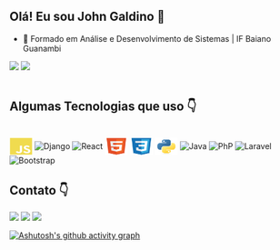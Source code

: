 ## Olá! Eu sou John Galdino 👋

- 🔭  Formado em Análise e Desenvolvimento de Sistemas | IF Baiano Guanambi

<div>
  <img  height="180em" src="https://github-readme-stats.vercel.app/api?username=JohnGdev&show_icons=true&theme=yeblu&include_all_commits=true&count_private=true"/>
  <img  height="180em" src="https://github-readme-stats.vercel.app/api/top-langs/?username=JohnGdev&layout=compact&langs_count=16&theme=yeblu"/>
</div>
<br>

## Algumas Tecnologias que uso 👇  

<div style="display: inline_block"><br>
  <img align="center" alt="Js" height="30" width="40" src="https://raw.githubusercontent.com/devicons/devicon/master/icons/javascript/javascript-plain.svg">
  <img align="center" alt="Django" height="30" width="40" src="https://cdn.jsdelivr.net/gh/devicons/devicon/icons/django/django-plain.svg">
  <img align="center" alt="React" height="30" width="40" src="https://cdn.jsdelivr.net/gh/devicons/devicon/icons/c/c-original.svg">
  <img align="center" alt="HTML" height="30" width="40" src="https://raw.githubusercontent.com/devicons/devicon/master/icons/html5/html5-original.svg">
  <img align="center" alt="CSS" height="30" width="40" src="https://raw.githubusercontent.com/devicons/devicon/master/icons/css3/css3-original.svg">
  <img align="center" alt="Python" height="30" width="40" src="https://raw.githubusercontent.com/devicons/devicon/master/icons/python/python-original.svg">
  <img align="center" alt="Java" height="30" width="40" src="https://cdn.jsdelivr.net/gh/devicons/devicon/icons/java/java-original.svg">
  <img align="center" alt="PhP" height="30" width="40" src="https://cdn.jsdelivr.net/gh/devicons/devicon/icons/php/php-original.svg">
  <img align="center" alt="Laravel" height="30" width="40" src="https://cdn.jsdelivr.net/gh/devicons/devicon@latest/icons/laravel/laravel-original.svg" />

  <img align="center" alt="Bootstrap" height="30" width="40" src="https://cdn.jsdelivr.net/gh/devicons/devicon/icons/bootstrap/bootstrap-plain-wordmark.svg">
</div> 


  ## Contato 👇 
<div>
 
  <a href="https://www.instagram.com/john_galdino_/" target="_blank"><img src="https://img.shields.io/badge/-Instagram-%23E4405F?style=for-the-badge&logo=instagram&logoColor=white" target="_blank"></a>
  <a href = "mailto:johnlennongaldino77@gmail.com"><img src="https://img.shields.io/badge/-Gmail-%23333?style=for-the-badge&logo=gmail&logoColor=white" target="_blank"></a>
  <a href="https://www.linkedin.com/in/john-galdino-dev/" target="_blank"><img src="https://img.shields.io/badge/-LinkedIn-%230077B5?style=for-the-badge&logo=linkedin&logoColor=white" target="_blank"></a> 
 </div> 

[![Ashutosh's github activity graph](https://github-readme-activity-graph.vercel.app/graph?username=JohnGdev&bg_color=0d1117&color=3940f3&line=003beb&point=6b9cc2&area=true&hide_border=true)](https://github.com/ashutosh00710/github-readme-activity-graph)

